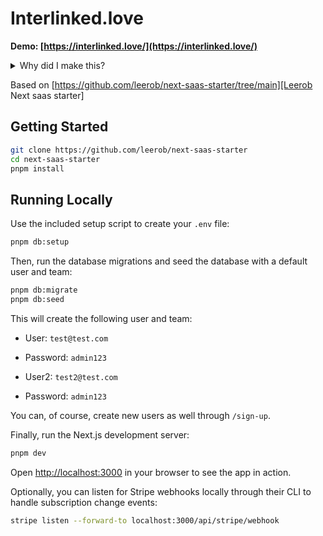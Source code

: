 # Interlinked.love


**Demo: [https://interlinked.love/](https://interlinked.love/)**

<details>
  <summary>Why did I make this?</summary>
  Because I need to organize the places I'm gonna visit and live with my partner so I wanted to make a simple app to do that.
</details>




Based on
[https://github.com/leerob/next-saas-starter/tree/main][Leerob Next saas starter]



## Getting Started

```bash
git clone https://github.com/leerob/next-saas-starter
cd next-saas-starter
pnpm install
```

## Running Locally

Use the included setup script to create your `.env` file:

```bash
pnpm db:setup
```

Then, run the database migrations and seed the database with a default user and team:

```bash
pnpm db:migrate
pnpm db:seed
```

This will create the following user and team:

- User: `test@test.com`
- Password: `admin123`

- User2: `test2@test.com`
- Password: `admin123`

You can, of course, create new users as well through `/sign-up`.

Finally, run the Next.js development server:

```bash
pnpm dev
```

Open [http://localhost:3000](http://localhost:3000) in your browser to see the app in action.

Optionally, you can listen for Stripe webhooks locally through their CLI to handle subscription change events:

```bash
stripe listen --forward-to localhost:3000/api/stripe/webhook
```